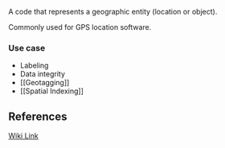 
A code that represents a geographic entity (location or object).

Commonly used for GPS location software.

### Use case
- Labeling
- Data integrity
- [[Geotagging]]
- [[Spatial Indexing]]

## References

[Wiki Link](https://en.wikipedia.org/wiki/Geocode)